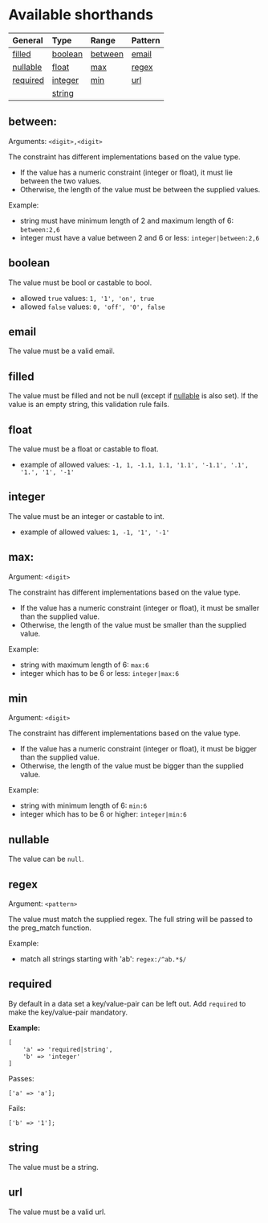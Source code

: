 # Available shorthands
|General              |Type               |Range              |Pattern        |
|:--------------------|:------------------|:------------------|:--------------|
|[filled](#filled)    |[boolean](#boolean)|[between](#between)|[email](#email)|
|[nullable](#nullable)|[float](#float)    |[max](#max)        |[regex](#regex)|
|[required](#required)|[integer](#integer)|[min](#min)        |[url](#url)    |
|                     |[string](#string)  |                   |               |

## between:
Arguments: `<digit>,<digit>`
    
The constraint has different implementations based on the value type.
- If the value has a numeric constraint (integer or float), it must lie between the two values.
- Otherwise, the length of the value must be between the supplied values.

Example:
- string must have minimum length of 2 and maximum length of 6: `between:2,6`
- integer must have a value between 2 and 6 or less: `integer|between:2,6`

## boolean
The value must be bool or castable to bool.
- allowed `true` values: `1, '1', 'on', true`
- allowed `false` values: `0, 'off', '0', false`

## email
The value must be a valid email.

## filled
The value must be filled and not be null (except if [nullable](#nullable) is also set). If the value is an empty string, this validation rule fails.

## float
The value must be a float or castable to float.
- example of allowed values: `-1, 1, -1.1, 1.1, '1.1', '-1.1', '.1', '1.', '1', '-1'` 

## integer
The value must be an integer or castable to int.
- example of allowed values: `1, -1, '1', '-1'`

## max:
Argument: `<digit>`  
  
The constraint has different implementations based on the value type.
- If the value has a numeric constraint (integer or float), it must be smaller than the supplied value.
- Otherwise, the length of the value must be smaller than the supplied value.

Example:
 - string with maximum length of 6: `max:6`
 - integer which has to be 6 or less: `integer|max:6`

## min
Argument: `<digit>`  

The constraint has different implementations based on the value type.
- If the value has a numeric constraint (integer or float), it must be bigger than the supplied value.
- Otherwise, the length of the value must be bigger than the supplied value.

Example:
- string with minimum length of 6: `min:6`
- integer which has to be 6 or higher: `integer|min:6`

## nullable
The value can be `null`.

## regex
Argument: `<pattern>`  

The value must match the supplied regex. The full string will be passed to the preg_match function.

Example:
- match all strings starting with 'ab': `regex:/^ab.*$/`

## required
By default in a data set a key/value-pair can be left out. Add `required` to make the key/value-pair mandatory.

**Example:**
```
[
    'a' => 'required|string',
    'b' => 'integer'
]
```
Passes:  
```
['a' => 'a'];
```  
Fails:
```
['b' => '1'];
```  

## string
The value must be a string.

## url
The value must be a valid url.
